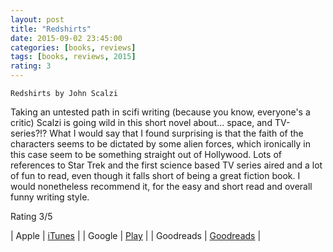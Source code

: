 ```yaml
---
layout: post
title: "Redshirts"
date: 2015-09-02 23:45:00
categories: [books, reviews]
tags: [books, reviews, 2015]
rating: 3
---
```


`Redshirts by John Scalzi`

Taking an untested path in scifi writing (because you know, everyone's a critic) Scalzi is going wild in this short novel about... space, and TV-series?!?
What I would say that I found surprising is that the faith of the characters seems to be dictated by some alien forces, which ironically in this case seem to be something straight out of Hollywood.
Lots of references to Star Trek and the first science based TV series aired and a lot of fun to read, even though it falls short of being a great fiction book.
I would nonetheless recommend it, for the easy and short read and overall funny writing style.

Rating 3/5


| Apple | [iTunes] |
| Google   | [Play] |
| Goodreads   | [Goodreads]  |

[iTunes]: https://itunes.apple.com/us/book/redshirts/id501758516?mt=11
[Play]: https://play.google.com/store/books/details/John_Scalzi_Redshirts?id=2myG-uWq5zQC&hl=en
[Goodreads]: http://www.goodreads.com/book/show/13055592-redshirts
